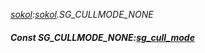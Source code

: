 _[sokol](../../modules/sokol/sokol-module.md):[sokol](../../modules/sokol/sokol-module.md).SG\_CULLMODE\_NONE_
##### Const SG\_CULLMODE\_NONE:[sg_cull_mode](../../modules/sokol/sokol-sg_cull_mode.md)
